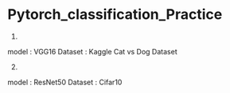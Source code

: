 # Pytorch_classification_Practice

1. 
model : VGG16
Dataset : Kaggle Cat vs Dog Dataset

2.
model : ResNet50
Dataset : Cifar10
